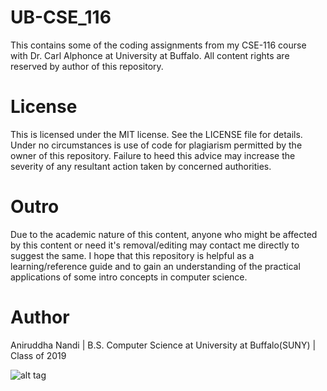 # UB-CSE_116

This contains some of the coding assignments from my CSE-116 course with Dr. Carl Alphonce at University at Buffalo. All content rights are reserved by author of this repository.

# License

This is licensed under the MIT license. See the LICENSE file for details. Under no circumstances is use of code for plagiarism permitted by the owner of this repository. Failure to heed this advice may increase the severity of any resultant action taken by concerned authorities.

# Outro

Due to the academic nature of this content, anyone who might be affected by this content or need it's removal/editing may contact me directly to suggest the same. I hope that this repository is helpful as a learning/reference guide and to gain an understanding of the practical applications of some intro concepts in computer science.

# Author

Aniruddha Nandi | B.S. Computer Science at University at Buffalo(SUNY) | Class of 2019

![alt tag](https://raw.githubusercontent.com/docker/dockercraft/master/docs/img/contribute.png)
